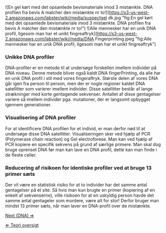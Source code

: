 ![En gel kørt med det opsamlede bevismateriale imod 3 mistænkte. DNA profilen fra bevis A matcher den mistænkte nr to!](https://s3-us-west-2.amazonaws.com/labster/wiki/media/suspectgel dk.jpg "fig:En gel kørt med det opsamlede bevismateriale imod 3 mistænkte. DNA profilen fra bevis A matcher den mistænkte nr to!")
![Alle mennesker har en unik DNA profil, ligesom man har et unikt fingreaftryk](https://s3-us-west-2.amazonaws.com/labster/wiki/media/DNA Fingerprinting.jpeg "fig:Alle mennesker har en unik DNA profil, ligesom man har et unikt fingreaftryk")

### Unikke DNA profiler

DNA-profiler er en metode til at undersøge forskellen imellem individer
på DNA niveau. Denne metode bliver også kaldt DNA fingerPrinting, da
alle har en unik DNA profil i stil med vores fingeraftryk. Største delen
af vores DNA går igen fra person til person, men der er nogle regioner
kaldet DNA satellitter som varierer imellem individer. Disse satellitter
består af lange strækninger med korte gentagende sekvenser. Antallet af
disse gentagelser variere så imellem individer pga. mutationer, der er
langsomt opbygget igennem generationer.

### Visualisering af DNA profiler

For at identificere DNA profilen for et individ, er man derfor nød til
at undersøge disse DNA satellitter. Visualiseringen sker ved hjælp af
PCR (Polymerase chain reaction) og Gel electroforese. Man kan ved hjælp
af PCR kopiere en specifik sekvens på grund af særlige primere. Man skal
dog bruge oprenset DNA før man kan lave en DNA profil, dette kan man
finde i de fleste celler.

### Reducering af risikoen for identiske profiler ved at bruge 13 primer sæts

Der vil være en statistisk risiko for at to individer har det samme
antal gentagelser på et site. Så hvis man kun brugte en primer
(kopiering af en enkelt af sekvenserne), ville risikoen for at en
uskyldig person havde det samme antal gentageler som mordere, være alt
for stor! Derfor bruger man mindst 13 primer sæts, når man laver en
DNA-profil over de mistænkte.

[Next (DNA) ⇒](/wiki/DNA_DK "wikilink")

[⇐ Teori oversigt ](/wiki/CSI_Casen "wikilink")

